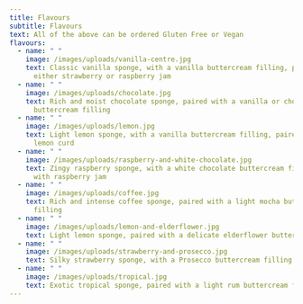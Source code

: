 ```yaml
---
title: Flavours
subtitle: Flavours
text: All of the above can be ordered Gluten Free or Vegan
flavours:
  - name: " "
    image: /images/uploads/vanilla-centre.jpg
    text: Classic vanilla sponge, with a vanilla buttercream filling, paired with
      either strawberry or raspberry jam
  - name: " "
    image: /images/uploads/chocolate.jpg
    text: Rich and moist chocolate sponge, paired with a vanilla or chocolate
      buttercream filling
  - name: " "
    image: /images/uploads/lemon.jpg
    text: Light lemon sponge, with a vanilla buttercream filling, paired with tangy
      lemon curd
  - name: " "
    image: /images/uploads/raspberry-and-white-chocolate.jpg
    text: Zingy raspberry sponge, with a white chocolate buttercream filling, paired
      with raspberry jam
  - name: " "
    image: /images/uploads/coffee.jpg
    text: Rich and intense coffee sponge, paired with a light mocha buttercream
      filling
  - name: " "
    image: /images/uploads/lemon-and-elderflower.jpg
    text: Light lemon sponge, paired with a delicate elderflower buttercream filling
  - name: " "
    image: /images/uploads/strawberry-and-prosecco.jpg
    text: Silky strawberry sponge, with a Prosecco buttercream filling
  - name: " "
    image: /images/uploads/tropical.jpg
    text: Exotic tropical sponge, paired with a light rum buttercream filling
---
```

